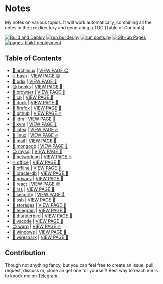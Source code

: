 # Notes

My notes on various topics. It will work automatically, combining all the notes in the `src` directory and generating a TOC (Table of Contents).

[![Build and Deploy](https://github.com/SharafatKarim/notes/actions/workflows/action.yml/badge.svg)](https://github.com/SharafatKarim/notes/actions/workflows/action.yml)
[![run builder.py](https://github.com/SharafatKarim/notes/actions/workflows/action.yml/badge.svg)](https://github.com/SharafatKarim/notes/actions/workflows/action.yml)
[![run posts.py](https://github.com/SharafatKarim/notes/actions/workflows/posts.yml/badge.svg)](https://github.com/SharafatKarim/notes/actions/workflows/posts.yml)
[![GitHub Pages](https://github.com/SharafatKarim/notes/actions/workflows/gh-pages.yml/badge.svg)](https://github.com/SharafatKarim/notes/actions/workflows/gh-pages.yml)
[![pages-build-deployment](https://github.com/SharafatKarim/notes/actions/workflows/pages/pages-build-deployment/badge.svg)](https://github.com/SharafatKarim/notes/actions/workflows/pages/pages-build-deployment)


## Table of Contents

- [🌈 archlinux](src/archlinux.md) | <a href='https://sharafat.is-a.dev/notes/archlinux' target='_blank'>VIEW PAGE 😊</a>
- [🔥 bash](src/bash.md) | <a href='https://sharafat.is-a.dev/notes/bash' target='_blank'>VIEW PAGE 😊</a>
- [🎸 bdix](src/bdix.md) | <a href='https://sharafat.is-a.dev/notes/bdix' target='_blank'>VIEW PAGE 🚀</a>
- [😊 books](src/books.md) | <a href='https://sharafat.is-a.dev/notes/books' target='_blank'>VIEW PAGE 🚀</a>
- [🎸 browser](src/browser.md) | <a href='https://sharafat.is-a.dev/notes/browser' target='_blank'>VIEW PAGE 🌈</a>
- [👾 cp](src/cp.md) | <a href='https://sharafat.is-a.dev/notes/cp' target='_blank'>VIEW PAGE 🚀</a>
- [🌈 duck](src/duck.md) | <a href='https://sharafat.is-a.dev/notes/duck' target='_blank'>VIEW PAGE 👾</a>
- [🌈 firefox](src/firefox.md) | <a href='https://sharafat.is-a.dev/notes/firefox' target='_blank'>VIEW PAGE 🎸</a>
- [🌟 github](src/github.md) | <a href='https://sharafat.is-a.dev/notes/github' target='_blank'>VIEW PAGE 🔥</a>
- [🎉 idm](src/idm.md) | <a href='https://sharafat.is-a.dev/notes/idm' target='_blank'>VIEW PAGE 🍕</a>
- [🌈 kvm](src/kvm.md) | <a href='https://sharafat.is-a.dev/notes/kvm' target='_blank'>VIEW PAGE 🤖</a>
- [🎉 latex](src/latex.md) | <a href='https://sharafat.is-a.dev/notes/latex' target='_blank'>VIEW PAGE 🔥</a>
- [🎉 linux](src/linux.md) | <a href='https://sharafat.is-a.dev/notes/linux' target='_blank'>VIEW PAGE 🔥</a>
- [👾 mail](src/mail.md) | <a href='https://sharafat.is-a.dev/notes/mail' target='_blank'>VIEW PAGE 👾</a>
- [🎉 mongodb](src/mongodb.md) | <a href='https://sharafat.is-a.dev/notes/mongodb' target='_blank'>VIEW PAGE 🤖</a>
- [😊 mysql](src/mysql.md) | <a href='https://sharafat.is-a.dev/notes/mysql' target='_blank'>VIEW PAGE 🎸</a>
- [🌟 networking](src/networking.md) | <a href='https://sharafat.is-a.dev/notes/networking' target='_blank'>VIEW PAGE 🔥</a>
- [🔥 office](src/office.md) | <a href='https://sharafat.is-a.dev/notes/office' target='_blank'>VIEW PAGE 🎸</a>
- [🍕 offline](src/offline.md) | <a href='https://sharafat.is-a.dev/notes/offline' target='_blank'>VIEW PAGE 🎉</a>
- [🍕 oracle-db](src/oracle-db.md) | <a href='https://sharafat.is-a.dev/notes/oracle-db' target='_blank'>VIEW PAGE 🌟</a>
- [🤖 privacy](src/privacy.md) | <a href='https://sharafat.is-a.dev/notes/privacy' target='_blank'>VIEW PAGE 🎸</a>
- [🎉 react](src/react.md) | <a href='https://sharafat.is-a.dev/notes/react' target='_blank'>VIEW PAGE 😊</a>
- [🎉 rss](src/rss.md) | <a href='https://sharafat.is-a.dev/notes/rss' target='_blank'>VIEW PAGE 🌟</a>
- [🤖 security](src/security.md) | <a href='https://sharafat.is-a.dev/notes/security' target='_blank'>VIEW PAGE 🤖</a>
- [🤖 ssh](src/ssh.md) | <a href='https://sharafat.is-a.dev/notes/ssh' target='_blank'>VIEW PAGE 🎸</a>
- [🌟 storages](src/storages.md) | <a href='https://sharafat.is-a.dev/notes/storages' target='_blank'>VIEW PAGE 🎉</a>
- [🍕 telegram](src/telegram.md) | <a href='https://sharafat.is-a.dev/notes/telegram' target='_blank'>VIEW PAGE 🤖</a>
- [🚀 thunderbird](src/thunderbird.md) | <a href='https://sharafat.is-a.dev/notes/thunderbird' target='_blank'>VIEW PAGE 🌟</a>
- [🤖 vscode](src/vscode.md) | <a href='https://sharafat.is-a.dev/notes/vscode' target='_blank'>VIEW PAGE 🌈</a>
- [😊 warp](src/warp.md) | <a href='https://sharafat.is-a.dev/notes/warp' target='_blank'>VIEW PAGE 🔥</a>
- [🍕 windows](src/windows.md) | <a href='https://sharafat.is-a.dev/notes/windows' target='_blank'>VIEW PAGE 🤖</a>
- [🤖 wireshark](src/wireshark.md) | <a href='https://sharafat.is-a.dev/notes/wireshark' target='_blank'>VIEW PAGE 🎸</a>

## Contribution

Though not anything fancy, but you can feel free to create an issue, pull request, discuss or, clone an get one for yourself!
Best way to reach me is to knock me on [Telegram](https://t.me/SharafatKarim).

